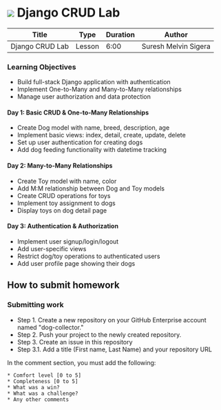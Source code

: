 # ![](https://ga-dash.s3.amazonaws.com/production/assets/logo-9f88ae6c9c3871690e33280fcf557f33.png) Django CRUD Lab

| Title           | Type   | Duration | Author               |
|-----------------|--------|----------|----------------------|
| Django CRUD Lab | Lesson | 6:00     | Suresh Melvin Sigera |

### Learning Objectives

- Build full-stack Django application with authentication
- Implement One-to-Many and Many-to-Many relationships
- Manage user authorization and data protection

#### Day 1: Basic CRUD & One-to-Many Relationships

- Create Dog model with name, breed, description, age
- Implement basic views: index, detail, create, update, delete
- Set up user authentication for creating dogs
- Add dog feeding functionality with datetime tracking

#### Day 2: Many-to-Many Relationships

- Create Toy model with name, color
- Add M:M relationship between Dog and Toy models
- Create CRUD operations for toys
- Implement toy assignment to dogs
- Display toys on dog detail page

#### Day 3: Authentication & Authorization

- Implement user signup/login/logout
- Add user-specific views
- Restrict dog/toy operations to authenticated users
- Add user profile page showing their dogs

## How to submit homework

### Submitting work

- Step 1. Create a new repository on your GitHub Enterprise account named "dog-collector."
- Step 2. Push your project to the newly created repository.
- Step 3. Create an issue in this repository
- Step 3.1. Add a title (First name, Last Name) and your repository URL

In the comment section, you must add the following:

```text
* Comfort level [0 to 5]
* Completeness [0 to 5]
* What was a win?
* What was a challenge?
* Any other comments
```
